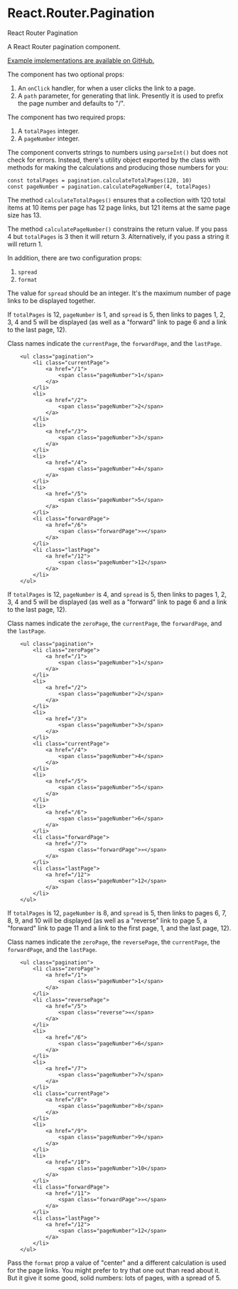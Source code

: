 # React.Router.Pagination
React Router Pagination

A React Router pagination component.

[Example implementations are available on GitHub.](https://github.com/sequencemedia/React.Router.Pagination.IO)

The component has two optional props:

1. An ```onClick``` handler, for when a user clicks the link to a page.
2. A ```path``` parameter, for generating that link. Presently it is used to prefix the page number and defaults to "/".

The component has two required props:

1. A ```totalPages``` integer.
1. A ```pageNumber``` integer.

The component converts strings to numbers using ```parseInt()``` but does not check for errors. Instead, there's utility object exported by the class with methods for making the calculations and producing those numbers for you:

```
const totalPages = pagination.calculateTotalPages(120, 10)
const pageNumber = pagination.calculatePageNumber(4, totalPages)
```

The method ```calculateTotalPages()``` ensures that a collection with 120 total items at 10 items per page has 12 page links, but 121 items at the same page size has 13.  

The method ```calculatePageNumber()``` constrains the return value. If you pass 4 but ```totalPages``` is 3 then it will return 3. Alternatively, if you pass a string it will return 1.  

In addition, there are two configuration props:

1. ```spread```
2. ```format```

The value for ```spread``` should be an integer. It's the maximum number of page links to be displayed together. 

If ```totalPages``` is 12, ```pageNumber``` is 1, and ```spread``` is 5, then links to pages 1, 2, 3, 4 and 5 will be displayed (as well as a "forward" link to page 6 and a link to the last page, 12).

Class names indicate the ```currentPage```, the ```forwardPage```, and the ```lastPage```.

```
    <ul class="pagination">
        <li class="currentPage">
            <a href="/1">
                <span class="pageNumber">1</span>
            </a>
        </li>
        <li>
            <a href="/2">
                <span class="pageNumber">2</span>
            </a>
        </li>
        <li>
            <a href="/3">
                <span class="pageNumber">3</span>
            </a>
        </li>
        <li>
            <a href="/4">
                <span class="pageNumber">4</span>
            </a>
        </li>
        <li>
            <a href="/5">
                <span class="pageNumber">5</span>
            </a>
        </li>
        <li class="forwardPage">
            <a href="/6">
                <span class="forwardPage">»</span>
            </a>
        </li>
        <li class="lastPage">
            <a href="/12">
                <span class="pageNumber">12</span>
            </a>
        </li>
    </ul>
```

If ```totalPages``` is 12, ```pageNumber``` is 4, and ```spread``` is 5, then links to pages 1, 2, 3, 4 and 5 will be displayed (as well as a "forward" link to page 6 and a link to the last page, 12).

Class names indicate the ```zeroPage```, the ```currentPage```, the ```forwardPage```, and the ```lastPage```.

```
    <ul class="pagination">
        <li class="zeroPage">
            <a href="/1">
                <span class="pageNumber">1</span>
            </a>
        </li>
        <li>
            <a href="/2">
                <span class="pageNumber">2</span>
            </a>
        </li>
        <li>
            <a href="/3">
                <span class="pageNumber">3</span>
            </a>
        </li>
        <li class="currentPage">
            <a href="/4">
                <span class="pageNumber">4</span>
            </a>
        </li>
        <li>
            <a href="/5">
                <span class="pageNumber">5</span>
            </a>
        </li>
        <li>
            <a href="/6">
                <span class="pageNumber">6</span>
            </a>
        </li>
        <li class="forwardPage">
            <a href="/7">
                <span class="forwardPage">»</span>
            </a>
        </li>
        <li class="lastPage">
            <a href="/12">
                <span class="pageNumber">12</span>
            </a>
        </li>
    </ul>
```

If ```totalPages``` is 12, ```pageNumber``` is 8, and ```spread``` is 5, then links to pages 6, 7, 8, 9, and 10 will be displayed (as well as a "reverse" link to page 5, a "forward" link to page 11 and a link to the first page, 1, and the last page, 12).

Class names indicate the ```zeroPage```, the ```reversePage```, the ```currentPage```, the ```forwardPage```, and the ```lastPage```.

```
    <ul class="pagination">
        <li class="zeroPage">
            <a href="/1">
                <span class="pageNumber">1</span>
            </a>
        </li>
        <li class="reversePage">
            <a href="/5">
                <span class="reverse">«</span>
            </a>
        </li>
        <li>
            <a href="/6">
                <span class="pageNumber">6</span>
            </a>
        </li>
        <li>
            <a href="/7">
                <span class="pageNumber">7</span>
            </a>
        </li>
        <li class="currentPage">
            <a href="/8">
                <span class="pageNumber">8</span>
            </a>
        </li>
        <li>
            <a href="/9">
                <span class="pageNumber">9</span>
            </a>
        </li>
        <li>
            <a href="/10">
                <span class="pageNumber">10</span>
            </a>
        </li>
        <li class="forwardPage">
            <a href="/11">
                <span class="forwardPage">»</span>
            </a>
        </li>
        <li class="lastPage">
            <a href="/12">
                <span class="pageNumber">12</span>
            </a>
        </li>
    </ul>
```

Pass the ```format``` prop a value of "center" and a different calculation is used for the page links. You might prefer to try that one out than read about it. But it give it some good, solid numbers: lots of pages, with a spread of 5.
